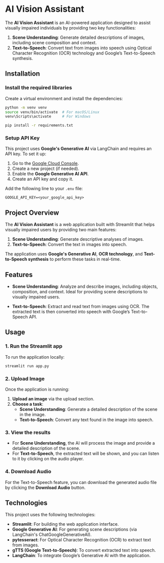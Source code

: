 
# AI Vision Assistant

The **AI Vision Assistant** is an AI-powered application designed to assist visually impaired individuals by providing two key functionalities:

1. **Scene Understanding**: Generate detailed descriptions of images, including scene composition and context.
2. **Text-to-Speech**: Convert text from images into speech using Optical Character Recognition (OCR) technology and Google’s Text-to-Speech synthesis.




## Installation

### Install the required libraries

Create a virtual environment and install the dependencies:

```bash
python -m venv venv
source venv/bin/activate  # For macOS/Linux
venv\Scripts\activate     # For Windows

pip install -r requirements.txt
```

###  Setup API Key

This project uses **Google's Generative AI** via LangChain and requires an API key. To set it up:

1. Go to the [Google Cloud Console](https://console.cloud.google.com/).
2. Create a new project (if needed).
3. Enable the **Google Generative AI API**.
4. Create an API key and copy it.

Add the following line to your `.env` file:

```
GOOGLE_API_KEY=<your_google_api_key>
```




## Project Overview

The **AI Vision Assistant** is a web application built with Streamlit that helps visually impaired users by providing two main features:

1. **Scene Understanding**: Generate descriptive analyses of images.
2. **Text-to-Speech**: Convert the text in images into speech.

The application uses **Google's Generative AI**, **OCR technology**, and **Text-to-Speech synthesis** to perform these tasks in real-time.

## Features

- **Scene Understanding**: Analyze and describe images, including objects, composition, and context. Ideal for providing scene descriptions to visually impaired users.
  
- **Text-to-Speech**: Extract and read text from images using OCR. The extracted text is then converted into speech with Google’s Text-to-Speech API.

## Usage

### 1. Run the Streamlit app

To run the application locally:

```bash
streamlit run app.py
```

### 2. Upload Image

Once the application is running:

1. **Upload an image** via the upload section.
2. **Choose a task**:
   - **Scene Understanding**: Generate a detailed description of the scene in the image.
   - **Text-to-Speech**: Convert any text found in the image into speech.

### 3. View the results

- For **Scene Understanding**, the AI will process the image and provide a detailed description of the scene.
- For **Text-to-Speech**, the extracted text will be shown, and you can listen to it by clicking on the audio player.

### 4. Download Audio

For the Text-to-Speech feature, you can download the generated audio file by clicking the **Download Audio** button.


## Technologies

This project uses the following technologies:

- **Streamlit**: For building the web application interface.
- **Google Generative AI**: For generating scene descriptions (via LangChain's ChatGoogleGenerativeAI).
- **pytesseract**: For Optical Character Recognition (OCR) to extract text from images.
- **gTTS (Google Text-to-Speech)**: To convert extracted text into speech.
- **LangChain**: To integrate Google’s Generative AI with the application.

